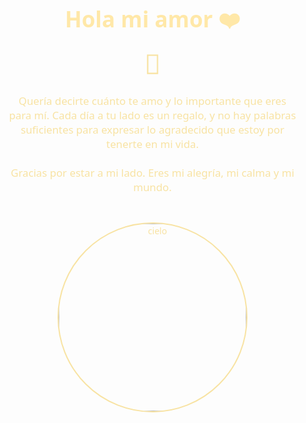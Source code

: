 <!DOCTYPE html>
<html lang="es">
<head>
  <meta charset="UTF-8" />
  <meta http-equiv="X-UA-Compatible" content="IE=edge" />
  <meta name="viewport" content="width=device-width, initial-scale=1.0" />
  <title>Para Ti ❤️</title>
  <style>
    body {
      margin: 0;
      padding: 0;
      font-family: 'Segoe UI', sans-serif;
      text-align: center;
      display: flex;
      flex-direction: column;
      align-items: center;
      justify-content: center;
      min-height: 100vh;
      position: relative;
      color: #f8e3a3;
      z-index: 1;   
    }

    /* Fondo GIF animado */
    body::before {
      content: "";
      position: fixed;
      top: 0;
      left: 0;
      width: 100%;
      height: 100%;
      background-image: url('https://i.pinimg.com/originals/9f/65/fa/9f65fa4741fbf0750544bf7c0fb7ae4d.gif');
      background-size: cover;
      background-position: center;
      background-repeat: no-repeat;
      z-index: -1;
    }

    h1 {
      font-size: 2.5em;
      color: #ffe8a8;
      margin-bottom: 0.2em;
    }

    p {
      font-size: 1.2em;
      color: #f8e3a3;
      max-width: 600px;
      margin: 20px;
    }

    .corazon {
      font-size: 3em;
      animation: latido 1s infinite;
    }

    @keyframes latido {
      0%, 100% { transform: scale(1); }
      50% { transform: scale(1.2); }
    }

    img {
      border-radius: 70%;
      margin-top: 25px;
      width: 300px;
      height: 300px;
      border: 2px solid #f8e3a3;
    }
  </style>
</head>
<body>
  <div>
    <h1>Hola mi amor ❤️</h1>
    <div class="corazon">💖</div>
    <p>
      Quería decirte cuánto te amo y lo importante que eres para mí. Cada día a tu lado es un regalo, y no hay palabras suficientes para expresar lo agradecido que estoy por tenerte en mi vida.
      <br /><br />
      Gracias por estar a mi lado. Eres mi alegría, mi calma y mi mundo.
    </p>
<img src="https://i.pinimg.com/originals/58/d3/3b/58d33b3be053f507a0e54779d6ed49b8.jpg" alt="cielo" />

</body>
</html>
